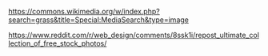 https://commons.wikimedia.org/w/index.php?search=grass&title=Special:MediaSearch&type=image

https://www.reddit.com/r/web_design/comments/8ssk1i/repost_ultimate_collection_of_free_stock_photos/
